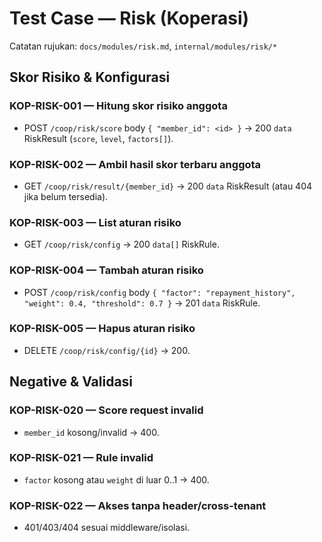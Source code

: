 # Test Case — Risk (Koperasi)

Catatan rujukan: `docs/modules/risk.md`, `internal/modules/risk/*`

## Skor Risiko & Konfigurasi

### KOP-RISK-001 — Hitung skor risiko anggota
- POST `/coop/risk/score` body `{ "member_id": <id> }` → 200 `data` RiskResult (`score`, `level`, `factors[]`).

### KOP-RISK-002 — Ambil hasil skor terbaru anggota
- GET `/coop/risk/result/{member_id}` → 200 `data` RiskResult (atau 404 jika belum tersedia).

### KOP-RISK-003 — List aturan risiko
- GET `/coop/risk/config` → 200 `data[]` RiskRule.

### KOP-RISK-004 — Tambah aturan risiko
- POST `/coop/risk/config` body `{ "factor": "repayment_history", "weight": 0.4, "threshold": 0.7 }` → 201 `data` RiskRule.

### KOP-RISK-005 — Hapus aturan risiko
- DELETE `/coop/risk/config/{id}` → 200.

## Negative & Validasi

### KOP-RISK-020 — Score request invalid
- `member_id` kosong/invalid → 400.

### KOP-RISK-021 — Rule invalid
- `factor` kosong atau `weight` di luar 0..1 → 400.

### KOP-RISK-022 — Akses tanpa header/cross-tenant
- 401/403/404 sesuai middleware/isolasi.

